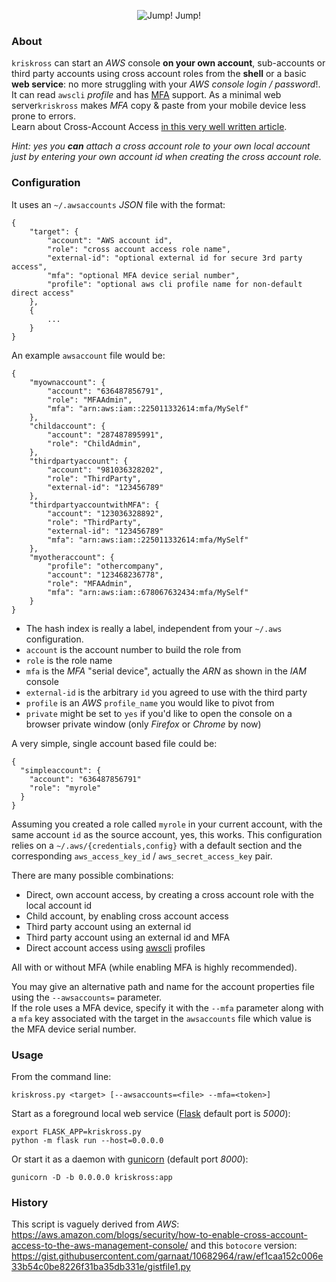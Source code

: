 <p align="center">
  <img src="https://imil.net/stuff/kriskrosslogo2.png" alt="Jump! Jump!"/>
</p>

### About

`kriskross` can start an _AWS_ console **on your own account**, sub-accounts or third party accounts using cross account roles from the **shell** or a basic **web service**: no more struggling with your _AWS console login / password_!. It can read `awscli` _profile_ and has [MFA][2] support. As a minimal web server`kriskross` makes _MFA_ copy & paste from your mobile device less prone to
errors.  
Learn about Cross-Account Access [in this very well written article][5].

_Hint: yes you **can** attach a cross account role to your own local account just by entering your own account id when creating the cross account role._

### Configuration

It uses an `~/.awsaccounts` _JSON_ file with the format:

```
{
    "target": {
        "account": "AWS account id",
        "role": "cross account access role name",
        "external-id": "optional external id for secure 3rd party access",
        "mfa": "optional MFA device serial number",
        "profile": "optional aws cli profile name for non-default direct access"
    },
    {
        ...
    }
}
```

An example `awsaccount` file would be:

```
{
    "myownaccount": {
        "account": "636487856791",
        "role": "MFAAdmin",
        "mfa": "arn:aws:iam::225011332614:mfa/MySelf"
    },
    "childaccount": {
        "account": "287487895991",
        "role": "ChildAdmin",
    },
    "thirdpartyaccount": {
        "account": "981036328202",
        "role": "ThirdParty",
        "external-id": "123456789"
    },
    "thirdpartyaccountwithMFA": {
        "account": "123036328892",
        "role": "ThirdParty",
        "external-id": "123456789"
        "mfa": "arn:aws:iam::225011332614:mfa/MySelf"
    },
    "myotheraccount": {
        "profile": "othercompany",
        "account": "123468236778",
        "role": "MFAAdmin",
        "mfa": "arn:aws:iam::678067632434:mfa/MySelf"
    }
}
```

* The hash index is really a label, independent from your `~/.aws` configuration.
* `account` is the account number to build the role from
* `role` is the role name
* `mfa` is the _MFA_ "serial device", actually the _ARN_ as shown in the _IAM_ console
* `external-id` is the arbitrary `id` you agreed to use with the third party
* `profile` is an _AWS_ `profile_name` you would like to pivot from
* `private` might be set to `yes` if you'd like to open the console on a browser private window (only _Firefox_ or _Chrome_ by now)

A very simple, single account based file could be:

```
{
  "simpleaccount": {
    "account": "636487856791"
    "role": "myrole"
  }
}
```

Assuming you created a role called `myrole` in your current account, with the same account `id` as the source account, yes, this works. This configuration relies on a `~/.aws/{credentials,config}` with a default section and the corresponding `aws_access_key_id` / `aws_secret_access_key` pair.

There are many possible combinations:

* Direct, own account access, by creating a cross account role with the local account id
* Child account, by enabling cross account access
* Third party account using an external id
* Third party account using an external id and MFA
* Direct account access using [awscli][1] profiles

All with or without MFA (while enabling MFA is highly recommended).

You may give an alternative path and name for the account properties file using the
`--awsaccounts=` parameter.  
If the role uses a MFA device, specify it with the `--mfa` parameter along with a `mfa` key associated with the target in the `awsaccounts` file which value is the MFA device serial number.

### Usage

From the command line:

```
kriskross.py <target> [--awsaccounts=<file> --mfa=<token>]
```

Start as a foreground local web service ([Flask][3] default port is _5000_):

```
export FLASK_APP=kriskross.py
python -m flask run --host=0.0.0.0
```

Or start it as a daemon with [gunicorn][4] (default port _8000_):

```
gunicorn -D -b 0.0.0.0 kriskross:app
```

### History

This script is vaguely derived from _AWS_:
https://aws.amazon.com/blogs/security/how-to-enable-cross-account-access-to-the-aws-management-console/
and this `botocore` version:
https://gist.githubusercontent.com/garnaat/10682964/raw/ef1caa152c006e33b54c0be8226f31ba35db331e/gistfile1.py  

[1]: https://github.com/aws/aws-cli
[2]: https://aws.amazon.com/iam/details/mfa/
[3]: http://flask.pocoo.org/
[4]: http://gunicorn.org/
[5]: https://aws.amazon.com/blogs/security/how-to-enable-cross-account-access-to-the-aws-management-console/
